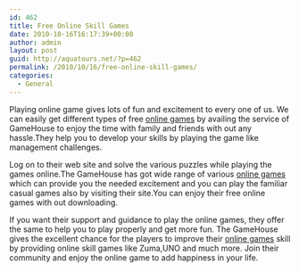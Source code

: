 ```yaml
---
id: 462
title: Free Online Skill Games
date: 2010-10-16T16:17:39+00:00
author: admin
layout: post
guid: http://aquatours.net/?p=462
permalink: /2010/10/16/free-online-skill-games/
categories:
  - General
---
```

Playing online game gives lots of fun and excitement to every one of us. We can easily get different types of free [online games](http://www.gamehouse.com/online-games) by availing the service of GameHouse to enjoy the time with family and friends with out any hassle.They help you to develop your skills by playing the game like management challenges. 

Log on to their web site and solve the various puzzles while playing the games online.The GameHouse has got wide range of various [online games](http://www.gamehouse.com/online-games) which can provide you the needed excitement and you can play the familiar casual games also by visiting their site.You can enjoy their free online games with out downloading. 

If you want their support and guidance to play the online games, they offer the same to help you to play properly and get more fun. The GameHouse gives the excellent chance for the players to improve their [online games](http://www.gamehouse.com/online-games) skill by providing online skill games like Zuma,UNO and much more. Join their community and enjoy the online game to add happiness in your life.